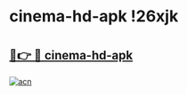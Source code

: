 # cinema-hd-apk !26xjk

# <h2><a href="https://dly2at.esa.edu.pl?title=cinema-hd-apk&ref=26xjk">🔗👉 🔴 cinema-hd-apk</a></h2>

[![acn](https://github.com/user-attachments/assets/0f9c940e-d8b0-45ae-aac7-cd30a18b3e1c)](https://dly2at.esa.edu.pl?title=cinema-hd-apk&ref=26xjk)

